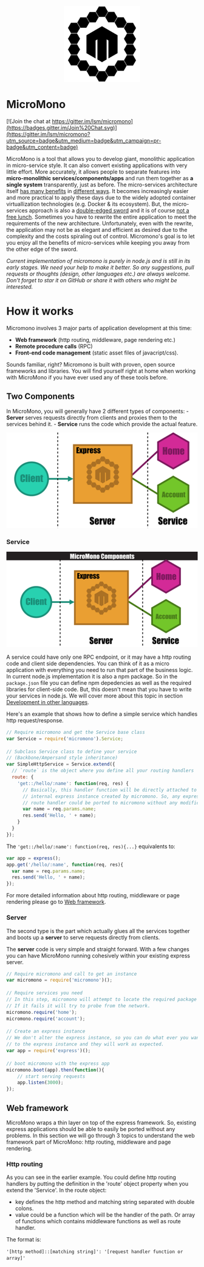 <p align="center">
  <img src="doc/micromono-logo.png" width="200px"/>
</p>

# MicroMono
[![Join the chat at https://gitter.im/lsm/micromono](https://badges.gitter.im/Join%20Chat.svg)](https://gitter.im/lsm/micromono?utm_source=badge&utm_medium=badge&utm_campaign=pr-badge&utm_content=badge)

MicroMono is a tool that allows you to develop giant, monolithic application in micro-service style.  It can also convert existing applications with very little effort. More accurately, it allows people to separate features into **micro-monolithic services/components/apps** and run them together as **a single system** transparently, just as before.  The micro-services architecture itself [has many benefits](http://eugenedvorkin.com/seven-micro-services-architecture-advantages/) in [different ways](http://damianm.com/articles/human-benefits-of-a-microservice-architecture/).  It becomes increasingly easier and more practical to apply these days due to the widely adopted container virtuallization technologies (e.g. Docker & its ecosystem). But, the micro-services approach is also a [double-edged sword](http://martinfowler.com/articles/microservice-trade-offs.html) and it is of course [not a free lunch](http://highscalability.com/blog/2014/4/8/microservices-not-a-free-lunch.html).  Sometimes you have to rewrite the entire application to meet the requirements of the new architecture.  Unfortunately, even with the rewrite, the application may not be as elegant and efficient as desired due to the complexity and the costs spiraling out of control.  Micromono's goal is to let you enjoy all the benefits of micro-services while keeping you away from the other edge of the sword.

*Current implementation of micromono is purely in node.js and is still in its early stages.  We need your help to make it better.  So any suggestions, pull requests or thoughts (design, other languages etc.) are always welcome.  Don't forget to star it on GitHub or share it with others who might be interested.*

# How it works

Micromono involves 3 major parts of application development at this time:

- **Web framework** (http routing, middleware, page rendering etc.)
- **Remote procedure calls** (RPC)
- **Front-end code management** (static asset files of javacript/css).

Sounds familiar, right? Micromono is built with proven, open source frameworks and libraries.  You will find yourself right at home when working with MicroMono if you have ever used any of these tools before.

## Two Components

In MicroMono, you will generally have 2 different types of components:
    - **Server** serves requests directly from clients and proxies them to the services behind it.
    - **Service** runs the code which provide the actual feature.

![](doc/images/1-components-notitle.png)


### Service

![](doc/images/1-components.png)

A service could have only one RPC endpoint, or it may have a http routing code and client side dependencies. You can think of it as a micro application with everything you need to run that part of the business logic. In current node.js implementation it is also a npm package. So in the `package.json` file you can define npm depedencies as well as the required libraries for client-side code. But, this doesn't mean that you have to write your services in node.js. We will cover more about this topic in section [Development in other languages]().

Here's an example that shows how to define a simple service which handles http request/response.

```javascript
// Require micromono and get the Service base class
var Service = require('micromono').Service;

// Subclass Service class to define your service
// (Backbone/Ampersand style inheritance)
var SimpleHttpService = Service.extend({
  // `route` is the object where you define all your routing handlers
  route: {
    'get::/hello/:name': function(req, res) {
      // Basically, this handler function will be directly attached to
      // internal express instance created by micromono. So, any express
      // route handler could be ported to micromono without any modification.
      var name = req.params.name;
      res.send('Hello, ' + name);
    }
  }
});
```

The `'get::/hello/:name': function(req, res){...}` equivalents to:

```javascript
var app = express();
app.get('/hello/:name', function(req, res){
  var name = req.params.name;
  res.send('Hello, ' + name);
});
```

For more detailed information about http routing, middleware or page rendering please go to [Web framework](#web-framework).


### Server

The second type is the part which actually glues all the services together and boots up a **server** to serve requests directly from clients.

The **server** code is very simple and straight forward. With a few changes you can have MicroMono running cohesively within your existing express server.

```javascript
// Require micromono and call to get an instance
var micromono = require('micromono')();

// Require services you need
// In this step, micromono will attempt to locate the required package on your local machine.
// If it fails it will try to probe from the network.
micromono.require('home');
micromono.require('account');

// Create an express instance
// We don't alter the express instance, so you can do what ever you want
// to the express instance and they will work as expected.
var app = require('express')();

// boot micromono with the express app
micromono.boot(app).then(function(){
    // start serving requests
    app.listen(3000);
});
```

## Web framework

MicroMono wraps a thin layer on top of the express framework.  So, existing express applications should be able to easily be ported without any problems.  In this section we will go through 3 topics to understand the web framework part of MicroMono: http routing, middleware and page rendering.

### Http routing

As you can see in the earlier example. You could define http routing handlers by putting the definition in the 'route' object property when you extend the 'Service'. In the route object:
- key defines the http method and matching string separated with double colons.
- value could be a function which will be the handler of the path. Or array of functions which contains middleware functions as well as route handler.

The format is:

  `'[http method]::[matching string]': '[request handler function or array]'`
